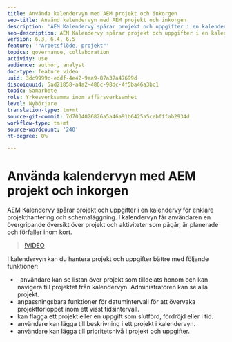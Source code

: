 ```yaml
---
title: Använda kalendervyn med AEM projekt och inkorgen
seo-title: Använd kalendervyn med AEM projekt och inkorgen
description: 'AEM Kalendervy spårar projekt och uppgifter i en kalendervy för enklare projekthantering och schemaläggning. I kalendervyn får användaren en övergripande översikt över projekt och aktiviteter som pågår, är planerade och förfaller inom kort. '
seo-description: AEM Kalendervy spårar projekt och uppgifter i en kalendervy för enklare projekthantering och schemaläggning. I kalendervyn får användaren en övergripande översikt över projekt och aktiviteter som pågår, är planerade och förfaller inom kort.
version: 6.3, 6.4, 6.5
feature: '"Arbetsflöde, projekt"'
topics: governance, collaboration
activity: use
audience: author, analyst
doc-type: feature video
uuid: 3dc9999c-eddf-4e42-9aa9-87a37a47699d
discoiquuid: 5ad21858-a4a2-486c-98dc-4f5ba46a3bc1
topic: Samarbete
role: Yrkesverksamma inom affärsverksamhet
level: Nybörjare
translation-type: tm+mt
source-git-commit: 7d7034026826a5a46a91b6425a5cebfffab2934d
workflow-type: tm+mt
source-wordcount: '240'
ht-degree: 0%

---
```



# Använda kalendervyn med AEM projekt och inkorgen

AEM Kalendervy spårar projekt och uppgifter i en kalendervy för enklare projekthantering och schemaläggning. I kalendervyn får användaren en övergripande översikt över projekt och aktiviteter som pågår, är planerade och förfaller inom kort.

>[!VIDEO](https://video.tv.adobe.com/v/16804/?quality=12&learn=on)

I kalendervyn kan du hantera projekt och uppgifter bättre med följande funktioner:

* -användare kan se listan över projekt som tilldelats honom och kan navigera till projektet från kalendervyn. Administratören kan se alla projekt.
* anpassningsbara funktioner för datumintervall för att övervaka projektförloppet inom ett visst tidsintervall.
* kan flagga ett projekt eller en uppgift som slutförd, fördröjd eller i tid.
* användare kan lägga till beskrivning i ett projekt i kalendervyn.
* användare kan lägga till prioritetsnivå i projekt och uppgifter.
